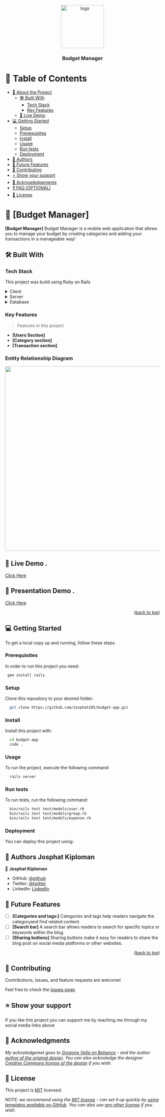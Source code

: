 <div align="center">
  <!-- You are encouraged to replace this logo with your own! Otherwise you can also remove it. -->
  <img src="murple_logo.png" alt="logo" width="140"  height="auto" />
  <br/>

  <h3><b>Budget Manager</b></h3>

</div>

<!-- TABLE OF CONTENTS -->

# 📗 Table of Contents

- [📖 About the Project](#about-project)
  - [🛠 Built With](#built-with)
    - [Tech Stack](#tech-stack)
    - [Key Features](#key-features)
  - [🚀 Live Demo](#live-demo)
- [💻 Getting Started](#getting-started)
  - [Setup](#setup)
  - [Prerequisites](#prerequisites)
  - [Install](#install)
  - [Usage](#usage)
  - [Run tests](#run-tests)
  - [Deployment](#triangular_flag_on_post-deployment)
- [👥 Authors](#authors)
- [🔭 Future Features](#future-features)
- [🤝 Contributing](#contributing)
- [⭐️ Show your support](#support)
- [🙏 Acknowledgements](#acknowledgements)
- [❓ FAQ (OPTIONAL)](#faq)
- [📝 License](#license)

<!-- PROJECT DESCRIPTION -->

# 📖 [Budget Manager] <a name="about-project"></a>

**[Budget Manager]** Budget Manager is a mobile web application that allows you to manage your budget by creating categories and adding your transactions in a manageable way!

## 🛠 Built With <a name="built-with"></a>

### Tech Stack <a name="tech-stack"></a>

This project was build using Ruby on Rails

<details>
  <summary>Client</summary>
  <ul>
    <li><a href="https://reactjs.org/">Rails</a></li>
  </ul>
</details>

<details>
  <summary>Server</summary>
  <ul>
    <li><a href="https://expressjs.com/">Rails</a></li>
  </ul>
</details>

<details>
<summary>Database</summary>
  <ul>
    <li><a href="https://www.postgresql.org/">PostgreSQL</a></li>
  </ul>
</details>

<!-- Features -->

### Key Features <a name="key-features"></a>

> Features in this project

- **[Users Section]**
- **[Category section]**
- **[Transaction section]**

### Entity Relationship Diagram

<img src="https://user-images.githubusercontent.com/50721479/190148367-be9ac1c0-2d96-4049-aea3-8e5d75c1f5fa.png" width="600">

<!-- LIVE DEMO -->

## 🚀 Live Demo <a name="live-demo"></a>.

[Click Here](https://my-budget-f0kj.onrender.com)

## 🚀 Presentation Demo <a name="presentation-demo"></a>.

[Click Here](https://www.loom.com/share/3bc31794f6a24f4e86ef285776f8341d)

<p align="right">(<a href="#readme-top">back to top</a>)</p>

<!-- GETTING STARTED -->

## 💻 Getting Started <a name="getting-started"></a>

To get a local copy up and running, follow these steps.

### Prerequisites

In order to run this project you need:

```sh
 gem install rails
```

### Setup

Clone this repository to your desired folder:

```sh
  git clone https://github.com/Josphat205/budget-app.git
```

### Install

Install this project with:

```sh
  cd budget-app
  code .
```

### Usage

To run the project, execute the following command:

```sh
  rails server
```

### Run tests

To run tests, run the following command:

```sh
  bin/rails test test/models/user.rb
  bin/rails test test/models/group.rb
  bin/rails test test/models/expense.rb
```

### Deployment

You can deploy this project using:

<!--
Example:

```sh

```
 -->

<!-- AUTHORS -->

## 👥 Authors <a name="authors">Josphat Kiploman</a>

👤 **Josphat Kiploman**

- GitHub: [@github](https://github.com/Josphat205)
- Twitter: [@twitter](https://twitter.com/josphatloman)
- LinkedIn: [LinkedIn](https://linkedin.com/in/josphat205)

<!-- FUTURE FEATURES -->

## 🔭 Future Features <a name="future-features"></a>

- [ ] **[Categories and tags:]** Categories and tags help readers navigate the categoryand find related content.
- [ ] **[Search bar]** A search bar allows readers to search for specific topics or keywords within the blog.
- [ ] **[Sharing buttons]** Sharing buttons make it easy for readers to share the blog post on social media platforms or other websites.

<p align="right">(<a href="#readme-top">back to top</a>)</p>

<!-- CONTRIBUTING -->

## 🤝 Contributing <a name="contributing"></a>

Contributions, issues, and feature requests are welcome!

Feel free to check the [issues page](../../issues/).

<!-- SUPPORT -->

## ⭐️ Show your support <a name="support"></a>

If you like this project you can support me by reaching me through my social media links above

<!-- ACKNOWLEDGEMENTS -->

## 🙏 Acknowledgments <a name="acknowledgements"></a>

_My acknoledgemet goes to [Gregoire Vella on Behance](https://www.behance.net/gregoirevella) - and the author[ author of the original design](https://www.behance.net/gallery/19759151/Snapscan-iOs-design-and-branding?tracking_source=). You can also acknoledge the designer [Creative Commons license of the design](https://creativecommons.org/licenses/by-nc/4.0/) if you wish._

<!-- LICENSE -->

## 📝 License <a name="license"></a>

This project is [MIT](LICENSE.txt) licensed.

_NOTE: we recommend using the [MIT license](https://choosealicense.com/licenses/mit/) - can set it up quickly by [using templates available on GitHub](https://docs.github.com/en/communities/setting-up-your-project-for-healthy-contributions/adding-a-license-to-a-repository). You can also use [any other license](https://choosealicense.com/licenses/) if you wish._
